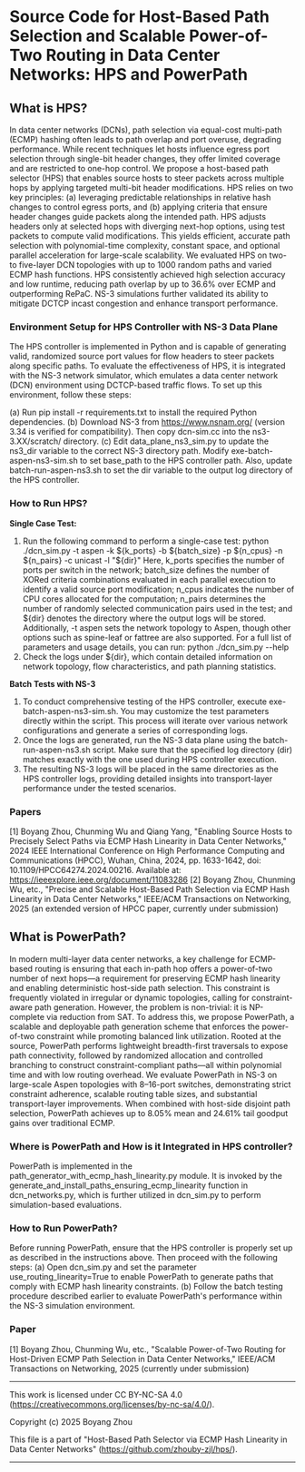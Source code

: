 # Source Code for Host-Based Path Selection and Scalable Power-of-Two Routing in Data Center Networks: HPS and PowerPath

## What is HPS?
In data center networks (DCNs), path selection via equal-cost multi-path (ECMP) hashing often leads to path overlap and port overuse, degrading performance. While recent techniques let hosts influence egress port selection through single-bit header changes, they offer limited coverage and are restricted to one-hop control. We propose a host-based path selector (HPS) that enables source hosts to steer packets across multiple hops by applying targeted multi-bit header modifications. HPS relies on two key principles: (a) leveraging predictable relationships in relative hash changes to control egress ports, and (b) applying criteria that ensure header changes guide packets along the intended path. HPS adjusts headers only at selected hops with diverging next-hop options, using test packets to compute valid modifications. This yields efficient, accurate path selection with polynomial-time complexity, constant space, and optional parallel acceleration for large-scale scalability. We evaluated HPS on two- to five-layer DCN topologies with up to 1000 random paths and varied ECMP hash functions. HPS consistently achieved high selection accuracy and low runtime, reducing path overlap by up to 36.6\% over ECMP and outperforming RePaC. NS-3 simulations further validated its ability to mitigate DCTCP incast congestion and enhance transport performance.

### Environment Setup for HPS Controller with NS-3 Data Plane
The HPS controller is implemented in Python and is capable of generating valid, randomized source port values for flow headers to steer packets along specific paths. To evaluate the effectiveness of HPS, it is integrated with the NS-3 network simulator, which emulates a data center network (DCN) environment using DCTCP-based traffic flows. To set up this environment, follow these steps:

(a) Run pip install -r requirements.txt to install the required Python dependencies.
(b) Download NS-3 from https://www.nsnam.org/ (version 3.34 is verified for compatibility). Then copy dcn-sim.cc into the ns3-3.XX/scratch/ directory.
(c) Edit data_plane_ns3_sim.py to update the ns3_dir variable to the correct NS-3 directory path. Modify exe-batch-aspen-ns3-sim.sh to set base_path to the HPS controller path. Also, update batch-run-aspen-ns3.sh to set the dir variable to the output log directory of the HPS controller.

### How to Run HPS?
**Single Case Test:**
1. Run the following command to perform a single-case test: python ./dcn_sim.py -t aspen -k ${k_ports} -b ${batch_size} -p ${n_cpus} -n ${n_pairs}  -c unicast -l "${dir}"
Here, k_ports specifies the number of ports per switch in the network; batch_size defines the number of XORed criteria combinations evaluated in each parallel execution to identify a valid source port modification; n_cpus indicates the number of CPU cores allocated for the computation; n_pairs determines the number of randomly selected communication pairs used in the test; and ${dir} denotes the directory where the output logs will be stored. Additionally, -t aspen sets the network topology to Aspen, though other options such as spine-leaf or fattree are also supported. For a full list of parameters and usage details, you can run:
python ./dcn_sim.py --help
2. Check the logs under ${dir}, which contain detailed information on network topology, flow characteristics, and path planning statistics.

**Batch Tests with NS-3**
1. To conduct comprehensive testing of the HPS controller, execute exe-batch-aspen-ns3-sim.sh. You may customize the test parameters directly within the script. This process will iterate over various network configurations and generate a series of corresponding logs.
2. Once the logs are generated, run the NS-3 data plane using the batch-run-aspen-ns3.sh script. Make sure that the specified log directory (dir) matches exactly with the one used during HPS controller execution.
3. The resulting NS-3 logs will be placed in the same directories as the HPS controller logs, providing detailed insights into transport-layer performance under the tested scenarios.

### Papers
[1] Boyang Zhou, Chunming Wu and Qiang Yang, "Enabling Source Hosts to Precisely Select Paths via ECMP Hash Linearity in Data Center Networks," 2024 IEEE International Conference on High Performance Computing and Communications (HPCC), Wuhan, China, 2024, pp. 1633-1642, doi: 10.1109/HPCC64274.2024.00216. Available at: https://ieeexplore.ieee.org/document/11083286 
[2] Boyang Zhou, Chunming Wu, etc., "Precise and Scalable Host-Based Path Selection via ECMP Hash Linearity in Data Center Networks," IEEE/ACM Transactions on Networking, 2025 (an extended version of HPCC paper, currently under submission)


## What is PowerPath?
In modern multi-layer data center networks, a key challenge for ECMP-based routing is ensuring that each in-path hop offers a power-of-two number of next hops—a requirement for preserving ECMP hash linearity and enabling deterministic host-side path selection. This constraint is frequently violated in irregular or dynamic topologies, calling for constraint-aware path generation. However, the problem is non-trivial: it is NP-complete via reduction from SAT. To address this, we propose PowerPath, a scalable and deployable path generation scheme that enforces the power-of-two constraint while promoting balanced link utilization. Rooted at the source, PowerPath performs lightweight breadth-first traversals to expose path connectivity, followed by randomized allocation and controlled branching to construct constraint-compliant paths—all within polynomial time and with low routing overhead. We evaluate PowerPath in NS-3 on large-scale Aspen topologies with 8–16-port switches, demonstrating strict constraint adherence, scalable routing table sizes, and substantial transport-layer improvements. When combined with host-side disjoint path selection, PowerPath achieves up to 8.05\% mean and 24.61\% tail goodput gains over traditional ECMP.

### Where is PowerPath and How is it Integrated in HPS controller?
PowerPath is implemented in the path_generator_with_ecmp_hash_linearity.py module. It is invoked by the generate_and_install_paths_ensuring_ecmp_linearity function in dcn_networks.py, which is further utilized in dcn_sim.py to perform simulation-based evaluations.

### How to Run PowerPath?
Before running PowerPath, ensure that the HPS controller is properly set up as described in the instructions above. Then proceed with the following steps:
(a) Open dcn_sim.py and set the parameter use_routing_linearity=True to enable PowerPath to generate paths that comply with ECMP hash linearity constraints.
(b) Follow the batch testing procedure described earlier to evaluate PowerPath's performance within the NS-3 simulation environment.

### Paper
[1] Boyang Zhou, Chunming Wu, etc., "Scalable Power-of-Two Routing for Host-Driven ECMP Path Selection in Data Center Networks," IEEE/ACM Transactions on Networking, 2025 (currently under submission)


 *********************************************************************************
This work is licensed under CC BY-NC-SA 4.0
(https://creativecommons.org/licenses/by-nc-sa/4.0/).

Copyright (c) 2025 Boyang Zhou

This file is a part of "Host-Based Path Selector via ECMP Hash Linearity in Data Center Networks"
(https://github.com/zhouby-zjl/hps/).

 **********************************************************************************

